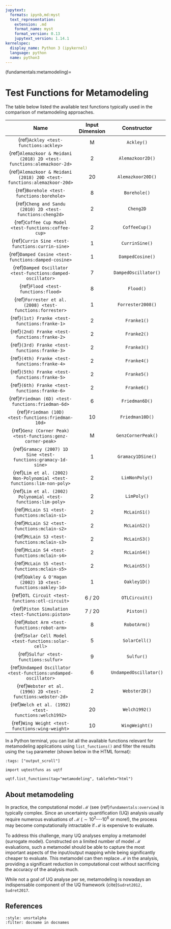 ```yaml
---
jupytext:
  formats: ipynb,md:myst
  text_representation:
    extension: .md
    format_name: myst
    format_version: 0.13
    jupytext_version: 1.14.1
kernelspec:
  display_name: Python 3 (ipykernel)
  language: python
  name: python3
---
```


(fundamentals:metamodeling)=
# Test Functions for Metamodeling

The table below listed the available test functions typically used
in the comparison of metamodeling approaches.

|                                  Name                                  | Input Dimension |      Constructor       |
|:----------------------------------------------------------------------:|:---------------:|:----------------------:|
|                 {ref}`Ackley <test-functions:ackley>`                  |        M        |       `Ackley()`       |
|  {ref}`Alemazkoor & Meidani (2018) 2D <test-functions:alemazkoor-2d>`  |        2        |    `Alemazkoor2D()`    |
| {ref}`Alemazkoor & Meidani (2018) 20D <test-functions:alemazkoor-20d>` |       20        |   `Alemazkoor20D()`    |
|               {ref}`Borehole <test-functions:borehole>`                |        8        |      `Borehole()`      |
|       {ref}`Cheng and Sandu (2010) 2D <test-functions:cheng2d>`        |        2        |       `Cheng2D`        |
|          {ref}`Coffee Cup Model <test-functions:coffee-cup>`           |        2        |     `CoffeeCup()`      |
|            {ref}`Currin Sine <test-functions:currin-sine>`             |        1        |     `CurrinSine()`     |
|          {ref}`Damped Cosine <test-functions:damped-cosine>`           |        1        |    `DampedCosine()`    |
|      {ref}`Damped Oscillator <test-functions:damped-oscillator>`       |        7        |  `DampedOscillator()`  |
|                  {ref}`Flood <test-functions:flood>`                   |        8        |       `Flood()`        |
|       {ref}`Forrester et al. (2008) <test-functions:forrester>`        |        1        |   `Forrester2008()`    |
|             {ref}`(1st) Franke <test-functions:franke-1>`              |        2        |      `Franke1()`       |
|             {ref}`(2nd) Franke <test-functions:franke-2>`              |        2        |      `Franke2()`       |
|             {ref}`(3rd) Franke <test-functions:franke-3>`              |        2        |      `Franke3()`       |
|             {ref}`(4th) Franke <test-functions:franke-4>`              |        2        |      `Franke4()`       |
|             {ref}`(5th) Franke <test-functions:franke-5>`              |        2        |      `Franke5()`       |
|             {ref}`(6th) Franke <test-functions:franke-6>`              |        2        |      `Franke6()`       |
|           {ref}`Friedman (6D) <test-functions:friedman-6d>`            |        6        |     `Friedman6D()`     |
|          {ref}`Friedman (10D) <test-functions:friedman-10d>`           |       10        |    `Friedman10D()`     |
|      {ref}`Genz (Corner Peak) <test-functions:genz-corner-peak>`       |        M        |   `GenzCornerPeak()`   |
|     {ref}`Gramacy (2007) 1D Sine <test-functions:gramacy-1d-sine>`     |        1        |   `Gramacy1DSine()`    |
| {ref}`Lim et al. (2002) Non-Polynomial <test-functions:lim-non-poly>`  |        2        |     `LimNonPoly()`     |
|     {ref}`Lim et al. (2002) Polynomial <test-functions:lim-poly>`      |        2        |      `LimPoly()`       |
|              {ref}`McLain S1 <test-functions:mclain-s1>`               |        2        |      `McLainS1()`      |
|              {ref}`McLain S2 <test-functions:mclain-s2>`               |        2        |      `McLainS2()`      |
|              {ref}`McLain S3 <test-functions:mclain-s3>`               |        2        |      `McLainS3()`      |
|              {ref}`McLain S4 <test-functions:mclain-s4>`               |        2        |      `McLainS4()`      |
|              {ref}`McLain S5 <test-functions:mclain-s5>`               |        2        |      `McLainS5()`      |
|      {ref}`Oakley & O'Hagan (2002) 1D <test-functions:oakley-1d>`      |        1        |      `Oakley1D()`      |
|            {ref}`OTL Circuit <test-functions:otl-circuit>`             |     6 / 20      |     `OTLCircuit()`     |
|            {ref}`Piston Simulation <test-functions:piston>`            |     7 / 20      |       `Piston()`       |
|              {ref}`Robot Arm <test-functions:robot-arm>`               |        8        |      `RobotArm()`      |
|          {ref}`Solar Cell Model <test-functions:solar-cell>`           |        5        |     `SolarCell()`      |
|                 {ref}`Sulfur <test-functions:sulfur>`                  |        9        |       `Sulfur()`       |
|    {ref}`Undamped Oscillator <test-functions:undamped-oscillator>`     |        6        | `UndampedOscillator()` |
|      {ref}`Webster et al. (1996) 2D <test-functions:webster-2d>`       |        2        |     `Webster2D()`      |
|         {ref}`Welch et al. (1992) <test-functions:welch1992>`          |       20        |     `Welch1992()`      |
|            {ref}`Wing Weight <test-functions:wing-weight>`             |       10        |     `WingWeight()`     |

In a Python terminal, you can list all the available functions relevant
for metamodeling applications using ``list_functions()``
and filter the results using the ``tag`` parameter
(shown below in the HTML format):

```{code-cell} ipython3
:tags: ["output_scroll"]

import uqtestfuns as uqtf

uqtf.list_functions(tag="metamodeling", tablefmt="html")
```

## About metamodeling

In practice, the computational model $\mathcal{M}$ (see {ref}`fundamentals:overview`)
is typically complex.
Since an uncertainty quantification (UQ) analysis usually require numerous
evaluations of $\mathcal{M}$ ($\sim 10^2$---$10^6$ or more!), the process
may become computationally intractable if $\mathcal{M}$ is expensive to evaluate.

To address this challenge, many UQ analyses employ a metamodel (surrogate model).
Constructed on a limited number of model $\mathcal{M}$ evaluations,
such a metamodel should be able to capture the most important aspects
of the input/output mapping while being significantly cheaper to evaluate.
This metamodel can then replace $\mathcal{M}$ in the analysis,
providing a significant reduction in computational cost without
sacrificing the accuracy of the analysis much.

While not a goal of UQ analyse per se, metamodeling is nowadays an indispensable
component of the UQ framework {cite}`Sudret2012, Sudret2017`.

## References

```{bibliography}
:style: unsrtalpha
:filter: docname in docnames
```
